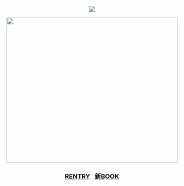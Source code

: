 
<div align = "center">

![](https://komarev.com/ghpvc/?username=zyvism&color=7a7a7a&style=flat-square&label=victims)

<img src="https://files.catbox.moe/k7lqth.png" width="450" height="382"><br>
<h3> <a href="https://rentry.co/maIevolentvoid">RENTRY</a>⠀<a href="https://goge.atabook.org">新BOOK</a>
